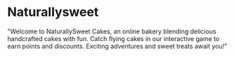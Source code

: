 # Naturallysweet
"Welcome to NaturallySweet Cakes, an online bakery blending delicious handcrafted cakes with fun. Catch flying cakes in our interactive game to earn points and discounts. Exciting adventures and sweet treats await you!"

